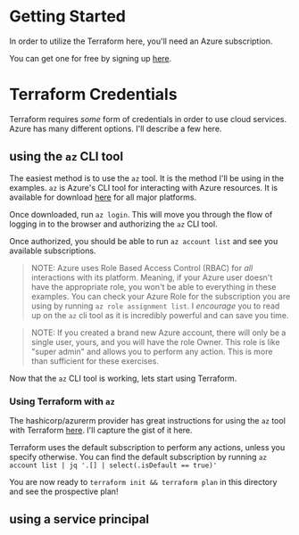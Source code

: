 # Getting Started
In order to utilize the Terraform here, you'll need an Azure subscription.

You can get one for free by signing up [here](https://azure.microsoft.com/en-us/free).

# Terraform Credentials
Terraform requires _some_ form of credentials in order to use cloud services.
Azure has many different options. I'll describe a few here.

## using the `az` CLI tool
The easiest method is to use the `az` tool. It is the method I'll be using in the examples.
`az` is Azure's CLI tool for interacting with Azure resources.
It is available for download [here](https://learn.microsoft.com/en-us/cli/azure/install-azure-cli) for all major platforms.

Once downloaded, run `az login`. This will move you through the flow of logging in to the browser and authorizing the `az` CLI tool.

Once authorized, you should be able to run `az account list` and see you available subscriptions.

>NOTE: Azure uses Role Based Access Control (RBAC) for _all_ interactions with its platform. Meaning, if your Azure user doesn't have the appropriate role, you won't be able to everything in these examples. You can check your Azure Role for the subscription you are using by running `az role assignment list`. I *_encourage_* you to read up on the `az` cli tool as it is incredibly powerful and can save you time.

>NOTE: If you created a brand new Azure account, there will only be a single user, yours, and you will have the role Owner. This role is like "super admin" and allows you to perform any action. This is more than sufficient for these exercises.

Now that the `az` CLI tool is working, lets start using Terraform.

### Using Terraform with `az`
The hashicorp/azurerm provider has great instructions for using the `az` tool with Terraform [here](https://registry.terraform.io/providers/hashicorp/azurerm/latest/docs/guides/azure_cli). I'll capture the gist of it here.

Terraform uses the default subscription to perform any actions, unless you specify otherwise. You can find the default subscription by running `az account list | jq '.[] | select(.isDefault == true)'`

You are now ready to `terraform init && terraform plan` in this directory and see the prospective plan!

## using a service principal
